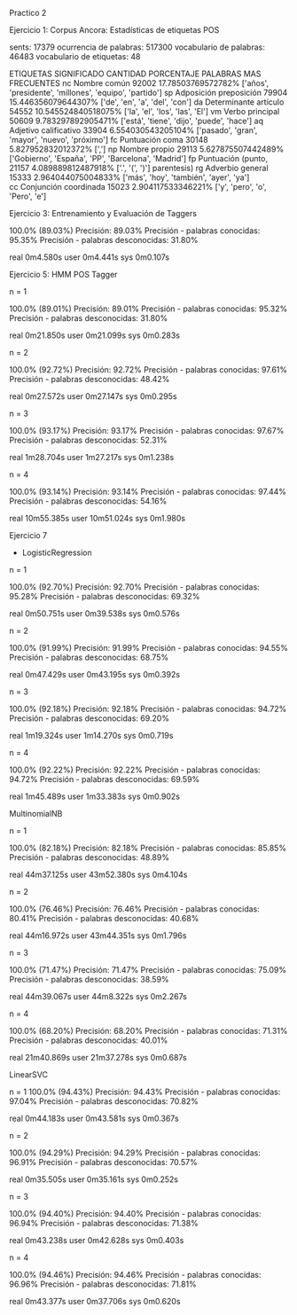 Practico 2

Ejercicio 1: Corpus Ancora: Estadísticas de etiquetas POS

sents: 17379
ocurrencia de palabras: 517300
vocabulario de palabras: 46483
vocabulario de etiquetas: 48


ETIQUETAS   SIGNIFICADO           CANTIDAD      PORCENTAJE       PALABRAS MAS FRECUENTES
    nc      Nombre común           92002    17.78503769572782%  ['años', 'presidente', 'millones', 'equipo',
                                                                 'partido']
    sp      Adposición preposición 79904   15.446356079644307%  ['de', 'en', 'a', 'del', 'con']
    da      Determinante artículo  54552   10.545524840518075%  ['la', 'el', 'los', 'las', 'El']
    vm      Verbo principal        50609    9.783297892905471%  ['está', 'tiene', 'dijo', 'puede', 'hace']
    aq      Adjetivo calificativo  33904    6.554030543205104%  ['pasado', 'gran', 'mayor', 'nuevo', 'próximo']
    fc      Puntuación coma        30148    5.827952832012372%  [',']
    np      Nombre propio          29113    5.627875507442489%  ['Gobierno', 'España', 'PP', 'Barcelona',
                                                                 'Madrid']
    fp      Puntuación (punto,     21157    4.089889812487918%  ['.', '(', ')']
            parentesis)
    rg      Adverbio general       15333    2.964044075004833%  ['más', 'hoy', 'también', 'ayer', 'ya']    
    cc      Conjunción coordinada  15023    2.904117533346221%  ['y', 'pero', 'o', 'Pero', 'e']


Ejercicio 3: Entrenamiento y Evaluación de Taggers

100.0% (89.03%)
Precisión: 89.03%
Precisión - palabras conocidas: 95.35%
Precisión - palabras desconocidas:  31.80%

real    0m4.580s
user    0m4.441s
sys 0m0.107s


Ejercicio 5: HMM POS Tagger

n = 1

100.0% (89.01%)
Precisión: 89.01%
Precisión - palabras conocidas: 95.32%
Precisión - palabras desconocidas:  31.80%

real    0m21.850s
user    0m21.099s
sys 0m0.283s


n = 2

100.0% (92.72%)
Precisión: 92.72%
Precisión - palabras conocidas: 97.61%
Precisión - palabras desconocidas:  48.42%

real    0m27.572s
user    0m27.147s
sys 0m0.295s

n = 3

100.0% (93.17%)
Precisión: 93.17%
Precisión - palabras conocidas: 97.67%
Precisión - palabras desconocidas:  52.31%

real    1m28.704s
user    1m27.217s
sys 0m1.238s

n = 4

100.0% (93.14%)
Precisión: 93.14%
Precisión - palabras conocidas: 97.44%
Precisión - palabras desconocidas:  54.16%

real    10m55.385s
user    10m51.024s
sys 0m1.980s


Ejercicio 7

- LogisticRegression

n = 1

100.0% (92.70%)
Precisión: 92.70%
Precisión - palabras conocidas: 95.28%
Precisión - palabras desconocidas:  69.32%

real    0m50.751s
user    0m39.538s
sys 0m0.576s


n = 2

100.0% (91.99%)
Precisión: 91.99%
Precisión - palabras conocidas: 94.55%
Precisión - palabras desconocidas:  68.75%

real    0m47.429s
user    0m43.195s
sys 0m0.392s

n = 3

100.0% (92.18%)
Precisión: 92.18%
Precisión - palabras conocidas: 94.72%
Precisión - palabras desconocidas:  69.20%

real    1m19.324s
user    1m14.270s
sys 0m0.719s

n = 4

100.0% (92.22%)
Precisión: 92.22%
Precisión - palabras conocidas: 94.72%
Precisión - palabras desconocidas:  69.59%

real    1m45.489s
user    1m33.383s
sys 0m0.902s


MultinomialNB

n = 1

100.0% (82.18%)
Precisión: 82.18%
Precisión - palabras conocidas: 85.85%
Precisión - palabras desconocidas:  48.89%

real    44m37.125s
user    43m52.380s
sys 0m4.104s

n = 2

100.0% (76.46%)
Precisión: 76.46%
Precisión - palabras conocidas: 80.41%
Precisión - palabras desconocidas:  40.68%

real    44m16.972s
user    43m44.351s
sys 0m1.796s

n = 3

100.0% (71.47%)
Precisión: 71.47%
Precisión - palabras conocidas: 75.09%
Precisión - palabras desconocidas:  38.59%

real    44m39.067s
user    44m8.322s
sys 0m2.267s

n = 4

100.0% (68.20%)
Precisión: 68.20%
Precisión - palabras conocidas: 71.31%
Precisión - palabras desconocidas:  40.01%

real    21m40.869s
user    21m37.278s
sys 0m0.687s


LinearSVC

n = 1
100.0% (94.43%)
Precisión: 94.43%
Precisión - palabras conocidas: 97.04%
Precisión - palabras desconocidas:  70.82%

real    0m44.183s
user    0m43.581s
sys 0m0.367s

n = 2

100.0% (94.29%)
Precisión: 94.29%
Precisión - palabras conocidas: 96.91%
Precisión - palabras desconocidas:  70.57%

real    0m35.505s
user    0m35.161s
sys 0m0.252s

n = 3

100.0% (94.40%)
Precisión: 94.40%
Precisión - palabras conocidas: 96.94%
Precisión - palabras desconocidas:  71.38%

real    0m43.238s
user    0m42.628s
sys 0m0.403s

n = 4

100.0% (94.46%)
Precisión: 94.46%
Precisión - palabras conocidas: 96.96%
Precisión - palabras desconocidas:  71.81%

real    0m43.377s
user    0m37.706s
sys 0m0.620s
